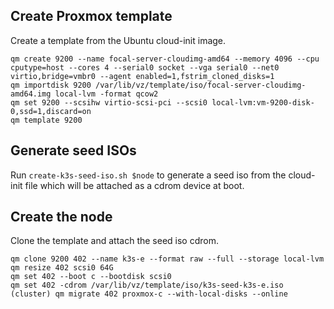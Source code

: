 ## Create Proxmox template

Create a template from the Ubuntu cloud-init image.

```
qm create 9200 --name focal-server-cloudimg-amd64 --memory 4096 --cpu cputype=host --cores 4 --serial0 socket --vga serial0 --net0 virtio,bridge=vmbr0 --agent enabled=1,fstrim_cloned_disks=1
qm importdisk 9200 /var/lib/vz/template/iso/focal-server-cloudimg-amd64.img local-lvm -format qcow2
qm set 9200 --scsihw virtio-scsi-pci --scsi0 local-lvm:vm-9200-disk-0,ssd=1,discard=on
qm template 9200
```

## Generate seed ISOs

Run `create-k3s-seed-iso.sh $node` to generate a seed iso from the cloud-init file which will be attached as a cdrom device at boot.

## Create the node

Clone the template and attach the seed iso cdrom.

```
qm clone 9200 402 --name k3s-e --format raw --full --storage local-lvm
qm resize 402 scsi0 64G
qm set 402 --boot c --bootdisk scsi0
qm set 402 -cdrom /var/lib/vz/template/iso/k3s-seed-k3s-e.iso
(cluster) qm migrate 402 proxmox-c --with-local-disks --online
```